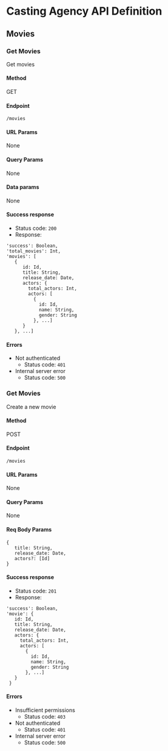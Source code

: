 # Casting Agency API Definition

## Movies

### Get Movies

Get movies

#### Method

GET

#### Endpoint

`/movies`

#### URL Params

None

#### Query Params

None

#### Data params

None

#### Success response

- Status code: `200`
- Response:

```
'success': Boolean,
'total_movies': Int,
'movies': [
   {
      id: Id,
      title: String,
      release_date: Date,
      actors: {
        total_actors: Int,
        actors: [
          {
            id: Id,
            name: String,
            gender: String
          }, ...]
      }
   }, ...]
```

#### Errors

- Not authenticated
  - Status code: `401`
- Internal server error
  - Status code: `500`


### Get Movies

Create a new movie

#### Method

POST

#### Endpoint

`/movies`

#### URL Params

None

#### Query Params

None

#### Req Body Params

```
{
   title: String,
   release_date: Date,
   actors?: [Id]
}
```

#### Success response

- Status code: `201`
- Response:

```
'success': Boolean,
'movie': {
   id: Id,
   title: String,
   release_date: Date,
   actors: {
     total_actors: Int,
     actors: [
       {
         id: Id,
         name: String,
         gender: String
       }, ...]
   }
 }
```

#### Errors

- Insufficient permissions
  - Status code: `403`
- Not authenticated
  - Status code: `401`
- Internal server error
  - Status code: `500`

